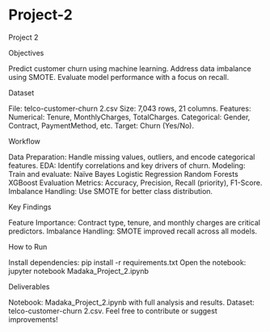 # Project-2
Project 2

Objectives

Predict customer churn using machine learning.
Address data imbalance using SMOTE.
Evaluate model performance with a focus on recall.

Dataset

File: telco-customer-churn 2.csv
Size: 7,043 rows, 21 columns.
Features:
Numerical: Tenure, MonthlyCharges, TotalCharges.
Categorical: Gender, Contract, PaymentMethod, etc.
Target: Churn (Yes/No).

Workflow

Data Preparation: Handle missing values, outliers, and encode categorical features.
EDA: Identify correlations and key drivers of churn.
Modeling: Train and evaluate:
Naïve Bayes
Logistic Regression
Random Forests
XGBoost
Evaluation Metrics: Accuracy, Precision, Recall (priority), F1-Score.
Imbalance Handling: Use SMOTE for better class distribution.

Key Findings

Feature Importance: Contract type, tenure, and monthly charges are critical predictors.
Imbalance Handling: SMOTE improved recall across all models.

How to Run

Install dependencies:
pip install -r requirements.txt
Open the notebook:
jupyter notebook Madaka_Project_2.ipynb

Deliverables

Notebook: Madaka_Project_2.ipynb with full analysis and results.
Dataset: telco-customer-churn 2.csv.
Feel free to contribute or suggest improvements!